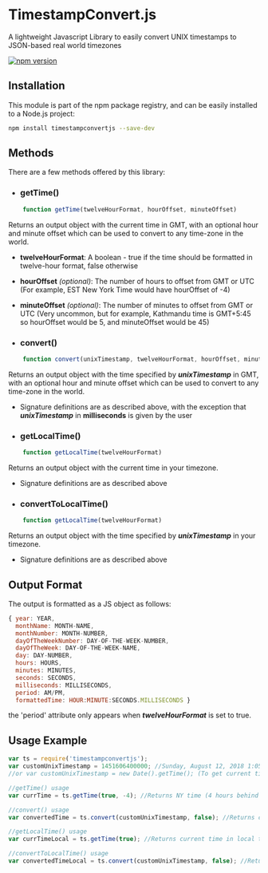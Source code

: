 # TimestampConvert.js
A lightweight Javascript Library to easily convert UNIX timestamps to JSON-based real world timezones

[![npm version](https://badge.fury.io/js/timestampconvertjs.svg)](https://badge.fury.io/js/timestampconvertjs)

## Installation
This module is part of the npm package registry, and can be easily installed to a Node.js project:

```sh
npm install timestampconvertjs --save-dev
```

## Methods
There are a few methods offered by this library:

* ### getTime()
```js
    function getTime(twelveHourFormat, hourOffset, minuteOffset)
```
Returns an output object with the current time in GMT, with an optional hour and minute offset which can be used to convert to any time-zone in the world.
  * **twelveHourFormat**: A boolean - true if the time should be formatted in twelve-hour format, false otherwise
  * **hourOffset** *(optional)*: The number of hours to offset from GMT or UTC (For example, EST New York Time would have hourOffset of -4)
  * **minuteOffset** *(optional)*: The number of minutes to offset from GMT or UTC (Very uncommon, but for example, Kathmandu time is GMT+5:45 so hourOffset would be 5, and minuteOffset would be 45)

* ### convert()
```js
    function convert(unixTimestamp, twelveHourFormat, hourOffset, minuteOffset)
```
Returns an output object with the time specified by ***unixTimestamp*** in GMT, with an optional hour and minute offset which can be used to convert to any time-zone in the world.
  * Signature definitions are as described above, with the exception that ***unixTimestamp*** in **milliseconds** is given by the user

* ### getLocalTime()
```js
    function getLocalTime(twelveHourFormat)
```
Returns an output object with the current time in your timezone.
   * Signature definitions are as described above
   
* ### convertToLocalTime()
```js
    function getLocalTime(twelveHourFormat)
```
Returns an output object with the time specified by ***unixTimestamp*** in your timezone.
   * Signature definitions are as described above

## Output Format
The output is formatted as a JS object as follows:
```js
{ year: YEAR,
  monthName: MONTH-NAME,
  monthNumber: MONTH-NUMBER,
  dayOfTheWeekNumber: DAY-OF-THE-WEEK-NUMBER,
  dayOfTheWeek: DAY-OF-THE-WEEK-NAME,
  day: DAY-NUMBER,
  hours: HOURS,
  minutes: MINUTES,
  seconds: SECONDS,
  milliseconds: MILLISECONDS,
  period: AM/PM,
  formattedTime: HOUR:MINUTE:SECONDS.MILLISECONDS }
```
the 'period' attribute only appears when ***twelveHourFormat*** is set to true.
## Usage Example
```js
var ts = require('timestampconvertjs');
var customUnixTimestamp = 1451606400000; //Sunday, August 12, 2018 1:05:31 AM
//or var customUnixTimestamp = new Date().getTime(); (To get current time in GMT)

//getTime() usage
var currTime = ts.getTime(true, -4); //Returns NY time (4 hours behind GMT) in 12-hr format

//convert() usage
var convertedTime = ts.convert(customUnixTimestamp, false); //Returns converted GMT time in 24-hr format

//getLocalTime() usage
var currTimeLocal = ts.getTime(true); //Returns current time in local timezone in 12-hr format

//convertToLocalTime() usage
var convertedTimeLocal = ts.convert(customUnixTimestamp, false); //Returns converted time in local timezone in 24-hr format

```
